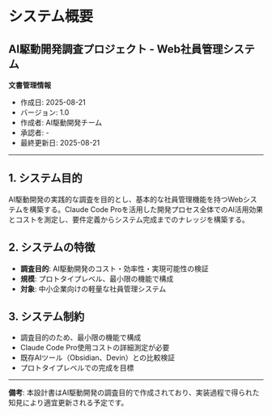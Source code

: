 # システム概要
## AI駆動開発調査プロジェクト - Web社員管理システム

**文書管理情報**
- 作成日: 2025-08-21
- バージョン: 1.0
- 作成者: AI駆動開発チーム
- 承認者: -
- 最終更新日: 2025-08-21

---

## 1. システム目的
AI駆動開発の実践的な調査を目的とし、基本的な社員管理機能を持つWebシステムを構築する。Claude Code Proを活用した開発プロセス全体でのAI活用効果とコストを測定し、要件定義からシステム完成までのナレッジを構築する。

## 2. システムの特徴
- **調査目的**: AI駆動開発のコスト・効率性・実現可能性の検証
- **規模**: プロトタイプレベル、最小限の機能で構成
- **対象**: 中小企業向けの軽量な社員管理システム

## 3. システム制約
- 調査目的のため、最小限の機能で構成
- Claude Code Pro使用コストの詳細測定が必要
- 既存AIツール（Obsidian、Devin）との比較検証
- プロトタイプレベルでの完成を目標

---

**備考**: 本設計書はAI駆動開発の調査目的で作成されており、実装過程で得られた知見により適宜更新される予定です。